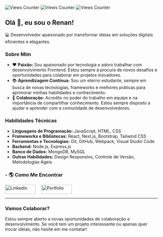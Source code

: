 ![Views Counter](https://views-counter.vercel.app/badge?pageId=renawmontanari&leftColor=000000&rightColor=0adb3f&type=total&label=TOTAL%20DE%20VISUALIZAÇÕES&style=none)
![Views Counter](https://views-counter.vercel.app/badge?pageId=renawmontanari&leftColor=000000&rightColor=0adbd8&type=daily&label=VISUALIZAÇÕES%20DE%20HOJE&style=none)
![Views Counter](https://views-counter.vercel.app/badge?pageId=renawmontanari&leftColor=000000&rightColor=781f25&type=unique&label=VISUALIZAÇÕES%20ÚNICAS&style=none)

## Olá 👋, eu sou o Renan!

💻 Desenvolvedor apaixonado por transformar ideias em soluções digitais eficientes e elegantes.

### Sobre Mim

- ❤️ **Paixão:** Sou apaixonado por tecnologia e adoro trabalhar com desenvolvimento Frontend. Estou sempre à procura de novos desafios e oportunidades para colaborar em projetos inovadores.
- 📚 **Aprendizagem Contínua:** Sou um eterno estudante, sempre em busca de novas tecnologias, frameworks e melhores práticas para aprimorar minhas habilidades e conhecimento.
- 🤝 **Colaboração:** Acredito no poder do trabalho em equipe e na importância de compartilhar conhecimento. Estou sempre disposto a ajudar e aprender com a comunidade de desenvolvedores.

### Habilidades Técnicas

- **Linguagens de Programação:** JavaScript, HTML, CSS
- **Frameworks e Bibliotecas:** React, Next.js, Bootstrap, Tailwind CSS
- **Ferramentas e Tecnologias:** Git, GitHub, Webpack, Visual Studio Code
- **Backend:** Node.js, Express.js
- **Banco de Dados:** MongoDB, MySQL
- **Outras Habilidades:** Design Responsivo, Controle de Versão, Metodologias Ágeis

### - 🌎 Como Me Encontrar

<p align="left" style="display: flex; gap: 20px;">
   <a href="https://www.linkedin.com/in/renan-w-montanari/" target="blank">
      <img align="center" src="https://img.shields.io/badge/LinkedIn-0077B5?style=for-the-badge&logo=linkedin&logoColor=white" alt="Linkedin" height="30" width="100" />
   </a>
   
   <a href="https://bit.ly/renapfolio" target="blank">
      <img align="center" src="https://img.shields.io/badge/Portfolio-255E63?style=for-the-badge&logo=About.me&logoColor=white" alt="Portfolio" height="30" width="100" />
   </a>
</p>

---

### Vamos Colaborar?

Estou sempre aberto a novas oportunidades de colaboração e desenvolvimento. Se você tem um projeto interessante ou apenas quer trocar ideias, não hesite em me contatar!
